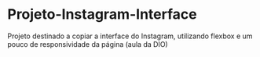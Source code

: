 # Projeto-Instagram-Interface
Projeto destinado a copiar a interface do Instagram, utilizando flexbox e um pouco de responsividade da página (aula da DIO)
